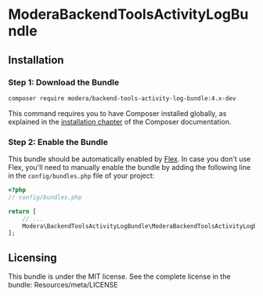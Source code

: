 # ModeraBackendToolsActivityLogBundle

## Installation

### Step 1: Download the Bundle

``` bash
composer require modera/backend-tools-activity-log-bundle:4.x-dev
```

This command requires you to have Composer installed globally, as explained
in the [installation chapter](https://getcomposer.org/doc/00-intro.md) of the Composer documentation.

### Step 2: Enable the Bundle

This bundle should be automatically enabled by [Flex](https://symfony.com/doc/current/setup/flex.html).
In case you don't use Flex, you'll need to manually enable the bundle by
adding the following line in the `config/bundles.php` file of your project:

``` php
<?php
// config/bundles.php

return [
    // ...
    Modera\BackendToolsActivityLogBundle\ModeraBackendToolsActivityLogBundle::class => ['all' => true],
];
```

## Licensing

This bundle is under the MIT license. See the complete license in the bundle:
Resources/meta/LICENSE
